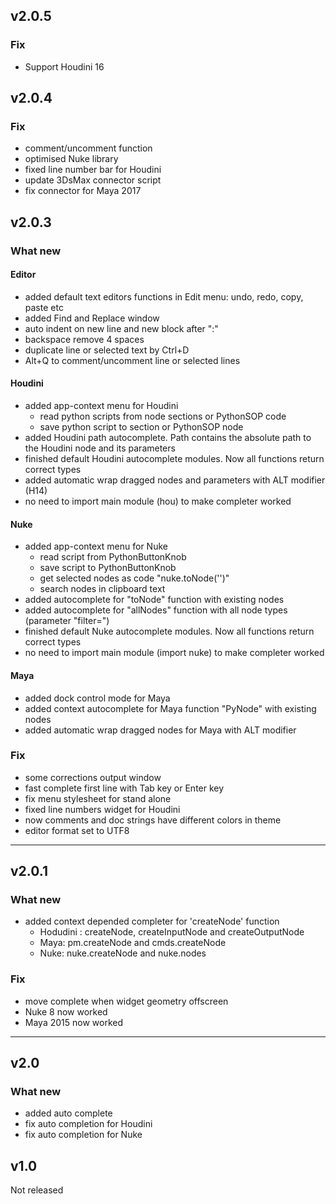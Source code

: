 ## v2.0.5
### Fix
  - Support Houdini 16

## v2.0.4
### Fix
  - comment/uncomment function
  - optimised Nuke library
  - fixed line number bar for Houdini
  - update 3DsMax connector script
  - fix connector for Maya 2017

## v2.0.3
### What new

#### Editor

  - added default text editors functions in Edit menu: undo, redo, copy, paste etc 
  - added Find and Replace window
  - auto indent on new line and new block after ":"
  - backspace remove 4 spaces
  - duplicate line or selected text by Ctrl+D
  - Alt+Q to comment/uncomment line or selected lines

#### Houdini

  - added app-context menu for Houdini
    - read python scripts from node sections or PythonSOP code
    - save python script to section or PythonSOP node
  - added Houdini path autocomplete. Path contains the absolute path to the Houdini node and its parameters
  - finished default Houdini autocomplete modules. Now all functions return correct types
  - added automatic wrap dragged nodes and parameters with ALT modifier (H14)
  - no need to import main module (hou) to make completer worked

#### Nuke

  - added app-context menu for Nuke
    - read script from PythonButtonKnob
    - save script to PythonButtonKnob
    - get selected nodes as code "nuke.toNode('<nodeName>')"
    - search nodes in clipboard text
  - added autocomplete for "toNode" function with existing nodes
  - added autocomplete for "allNodes" function with all node types (parameter "filter=")
  - finished default Nuke autocomplete modules. Now all functions return correct types
  - no need to import main module (import nuke) to make completer worked

#### Maya

  - added dock control mode for Maya
  - added context autocomplete for Maya function "PyNode" with existing nodes
  - added automatic wrap dragged nodes for Maya with ALT modifier

### Fix
  - some corrections output window
  - fast complete first line with Tab key or Enter key
  - fix menu stylesheet for stand alone
  - fixed line numbers widget for Houdini
  - now comments and doc strings have different colors in theme
  - editor format set to UTF8

--------------------------------------------

## v2.0.1
### What new
  - added context depended completer for 'createNode' function
    - Hodudini : createNode, createInputNode and createOutputNode
    - Maya: pm.createNode and cmds.createNode
    - Nuke: nuke.createNode and nuke.nodes

### Fix
  - move complete when widget geometry offscreen
  - Nuke 8 now worked
  - Maya 2015 now worked

--------------------------------------------

## v2.0
### What new
  - added auto complete
  - fix auto completion for Houdini
  - fix auto completion for Nuke

## v1.0

Not released